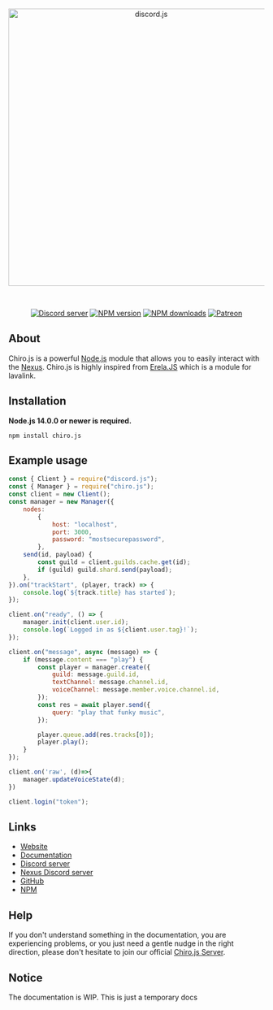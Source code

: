 <div align="center">
  <br />
  <p>
    <a href="https://chirojs.openian.dev"><img src="https://menhera-chan.in/img/Chiro.JS.svg" width="546" alt="discord.js" /></a>
  </p>
  <br />
  <p>
    <a href="https://menhera-chan.in/support"><img src="https://img.shields.io/discord/735899211677041099?color=5865F2&logo=discord&logoColor=white" alt="Discord server" /></a>
    <a href="https://www.npmjs.com/package/chiro.js"><img src="https://img.shields.io/npm/v/chiro.js.svg?maxAge=3600" alt="NPM version" /></a>
    <a href="https://www.npmjs.com/package/chiro.js"><img src="https://img.shields.io/npm/dt/chiro.js.svg?maxAge=3600" alt="NPM downloads" /></a>
    <a href="https://www.patreon.com/rohank05"><img src="https://img.shields.io/badge/donate-patreon-F96854.svg" alt="Patreon" /></a>
  </p>
</div>

## About

Chiro.js is a powerful [Node.js](https://nodejs.org) module that allows you to easily interact with the
[Nexus](https://github.com/DevSnowflake/Nexus). Chiro.js is highly inspired from [Erela.JS](https://github.com/MenuDocs/erela.js) which is a module for lavalink.


## Installation

**Node.js 14.0.0 or newer is required.**  

```sh-session
npm install chiro.js
```

## Example usage

```js
const { Client } = require("discord.js");
const { Manager } = require("chiro.js");
const client = new Client();
const manager = new Manager({    
    nodes:      
        {
            host: "localhost",
            port: 3000,
            password: "mostsecurepassword",
        },
    send(id, payload) {
        const guild = client.guilds.cache.get(id);
        if (guild) guild.shard.send(payload);
    },
}).on("trackStart", (player, track) => {
    console.log(`${track.title} has started`);
});

client.on("ready", () => {
    manager.init(client.user.id);
    console.log(`Logged in as ${client.user.tag}!`);
});

client.on("message", async (message) => {
    if (message.content === "play") {
        const player = manager.create({
            guild: message.guild.id,
            textChannel: message.channel.id,
            voiceChannel: message.member.voice.channel.id,
        });
        const res = await player.send({
            query: "play that funky music",
        });

        player.queue.add(res.tracks[0]);
        player.play();
    }
});

client.on('raw', (d)=>{
    manager.updateVoiceState(d);
})

client.login("token");
```

## Links

- [Website](https://chirojs.openian.dev/)
- [Documentation](https://chirojs.openian.dev/)
- [Discord server](https://menhera-chan.in/support)
- [Nexus Discord server](https://discord.gg/snowflakedev)
- [GitHub](https://github.com/OpenianDevelopment/chiro.js)
- [NPM](https://www.npmjs.com/package/chiro.js)


## Help

If you don't understand something in the documentation, you are experiencing problems, or you just need a gentle
nudge in the right direction, please don't hesitate to join our official [Chiro.js Server](https://menhera-chan.in/support).

## Notice
The documentation is WIP. This is just a temporary docs
